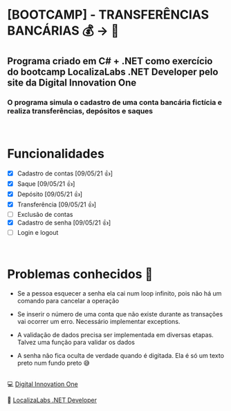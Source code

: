 # [BOOTCAMP] - TRANSFERÊNCIAS BANCÁRIAS 💰 → 🏦

## Programa criado em C# + .NET como exercício do bootcamp LocalizaLabs .NET Developer pelo site da Digital Innovation One

### O programa simula o cadastro de uma conta bancária fictícia e realiza transferências, depósitos e saques

<br/>

# Funcionalidades

- [x] Cadastro de contas [09/05/21 👍]
- [x] Saque [09/05/21 👍]
- [x] Depósito [09/05/21 👍]
- [x] Transferência [09/05/21 👍]
- [ ] Exclusão de contas
- [x] Cadastro de senha [09/05/21 👍]
- [ ] Login e logout

<br/>

# Problemas conhecidos 🤔

- Se a pessoa esquecer a senha ela cai num loop infinito, pois não há um comando para cancelar a operação

- Se inserir o número de uma conta que não existe durante as transações vai ocorrer um erro. Necessário implementar exceptions.

- A validação de dados precisa ser implementada em diversas etapas. Talvez uma função para validar os dados 

- A senha não fica oculta de verdade quando é digitada. Ela é só um texto preto num fundo preto 😅

\
💻 [Digital Innovation One](https://web.digitalinnovation.one/home)

🚗 [LocalizaLabs .NET Developer](https://digitalinnovation.one/bootcamps/localizalabs-net-developer)
